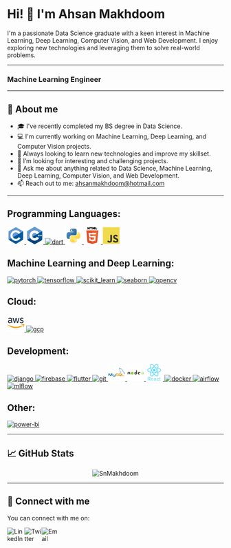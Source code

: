 # Hi! 👋 I'm Ahsan Makhdoom

I'm a passionate Data Science graduate with a keen interest in Machine Learning, Deep Learning, Computer Vision, and Web Development.
I enjoy exploring new technologies and leveraging them to solve real-world problems.

---

###                                  Machine Learning Engineer

---
## 📝 About me 

- 🎓 I've recently completed my BS degree in Data Science.
- 💻 I'm currently working on Machine Learning, Deep Learning, and Computer Vision projects.
- 🌱 Always looking to learn new technologies and improve my skillset.
- 🤔 I’m looking for interesting and challenging projects.
- 💬 Ask me about anything related to Data Science, Machine Learning, Deep Learning, Computer Vision, and Web Development.
- 📫 Reach out to me: ahsanmakhdoom@hotmail.com
---

## Programming Languages:

<p align="left">
  <a href="https://www.cprogramming.com/" target="_blank" rel="noreferrer">
    <img src="https://raw.githubusercontent.com/devicons/devicon/master/icons/c/c-original.svg" alt="c" width="40" height="40"/>
  </a>
  <a href="https://www.w3schools.com/cpp/" target="_blank" rel="noreferrer">
    <img src="https://raw.githubusercontent.com/devicons/devicon/master/icons/cplusplus/cplusplus-original.svg" alt="cplusplus" width="40" height="40"/>
  </a>
  <a href="https://dart.dev" target="_blank" rel="noreferrer">
    <img src="https://www.vectorlogo.zone/logos/dartlang/dartlang-icon.svg" alt="dart" width="40" height="40"/>
  </a>
  <a href="https://www.python.org" target="_blank" rel="noreferrer">
    <img src="https://raw.githubusercontent.com/devicons/devicon/master/icons/python/python-original.svg" alt="python" width="40" height="40"/>
  </a>
  <a href="https://www.w3.org/html/" target="_blank" rel="noreferrer">
    <img src="https://raw.githubusercontent.com/devicons/devicon/master/icons/html5/html5-original-wordmark.svg" alt="html5" width="40" height="40"/>
  </a>
  <a href="https://developer.mozilla.org/en-US/docs/Web/JavaScript" target="_blank" rel="noreferrer">
    <img src="https://raw.githubusercontent.com/devicons/devicon/master/icons/javascript/javascript-original.svg" alt="javascript" width="40" height="40"/>
  </a>
</p>

## Machine Learning and Deep Learning:

<p align="left">
  <a href="https://pytorch.org/" target="_blank" rel="noreferrer">
    <img src="https://www.vectorlogo.zone/logos/pytorch/pytorch-icon.svg" alt="pytorch" width="40" height="40"/>
  </a>
  <a href="https://www.tensorflow.org" target="_blank" rel="noreferrer">
    <img src="https://www.vectorlogo.zone/logos/tensorflow/tensorflow-icon.svg" alt="tensorflow" width="40" height="40"/>
  </a>
  <a href="https://scikit-learn.org/" target="_blank" rel="noreferrer">
    <img src="https://upload.wikimedia.org/wikipedia/commons/0/05/Scikit_learn_logo_small.svg" alt="scikit_learn" width="40" height="40"/>
  </a>
  <a href="https://seaborn.pydata.org/" target="_blank" rel="noreferrer">
    <img src="https://seaborn.pydata.org/_images/logo-mark-lightbg.svg" alt="seaborn" width="40" height="40"/>
  </a>
  <a href="https://www.opencv.org/" target="_blank" rel="noreferrer">
    <img src="https://www.vectorlogo.zone/logos/opencv/opencv-icon.svg" alt="opencv" width="40" height="40"/>
  </a>
</p>

## Cloud:

<p align="left">
  <a href="https://aws.amazon.com" target="_blank" rel="noreferrer">
    <img src="https://raw.githubusercontent.com/devicons/devicon/master/icons/amazonwebservices/amazonwebservices-original-wordmark.svg" alt="aws" width="40" height="40"/>
  </a>
  <a href="https://cloud.google.com" target="_blank" rel="noreferrer">
    <img src="https://www.vectorlogo.zone/logos/google_cloud/google_cloud-icon.svg" alt="gcp" width="40" height="40"/>
  </a>
</p>

## Development:

<p align="left">
  <a href="https://www.djangoproject.com/" target="_blank" rel="noreferrer">
    <img src="https://www.vectorlogo.zone/logos/djangoproject/djangoproject-icon.svg" alt="django" width="40" height="40"/>
  </a>
  <a href="https://firebase.google.com/" target="_blank" rel="noreferrer">
    <img src="https://www.vectorlogo.zone/logos/firebase/firebase-icon.svg" alt="firebase" width="40" height="40"/>
  </a>
  <a href="https://flutter.dev" target="_blank" rel="noreferrer">
    <img src="https://www.vectorlogo.zone/logos/flutterio/flutterio-icon.svg" alt="flutter" width="40" height="40"/>
  </a>
  <a href="https://git-scm.com/" target="_blank" rel="noreferrer">
    <img src="https://www.vectorlogo.zone/logos/git-scm/git-scm-icon.svg" alt="git" width="40" height="40"/>
  </a>
  <a href="https://www.mysql.com/" target="_blank" rel="noreferrer">
    <img src="https://raw.githubusercontent.com/devicons/devicon/master/icons/mysql/mysql-original-wordmark.svg" alt="mysql" width="40" height="40"/>
  </a>
  <a href="https://nodejs.org" target="_blank" rel="noreferrer">
    <img src="https://raw.githubusercontent.com/devicons/devicon/master/icons/nodejs/nodejs-original-wordmark.svg" alt="nodejs" width="40" height="40"/>
  </a>
  <a href="https://reactjs.org/" target="_blank" rel="noreferrer">
    <img src="https://raw.githubusercontent.com/devicons/devicon/master/icons/react/react-original-wordmark.svg" alt="react" width="40" height="40"/>
  </a>
  <a href="https://www.docker.com/" target="_blank" rel="noreferrer">
    <img src="https://www.vectorlogo.zone/logos/docker/docker-icon.svg" alt="docker" width="40" height="40"/>
  </a>
  <a href="https://airflow.apache.org/" target="_blank" rel="noreferrer">
    <img src="https://airflow.apache.org/images/feature-image.png" alt="airflow" width="70" height="40"/>
  </a>
  <a href="https://mlflow.org/" target="_blank" rel="noreferrer">
    <img src="https://avatars.githubusercontent.com/u/45109972?s=200&v=4" alt="mlflow" width="40" height="40"/>
  </a>
</p>

## Other:

<p align="left">
  <a href="https://powerbi.microsoft.com" target="_blank" rel="noreferrer">
    <img src="https://www.vectorlogo.zone/logos/microsoft_powerbi/microsoft_powerbi-icon.svg" alt="power-bi" width="40" height="40"/>
  </a>
</p>




---

## 📈 GitHub Stats

<p align="center">
  <img src="https://github-readme-stats.vercel.app/api?username=SnMakhdoom&show_icons=true&theme=gotham" alt="SnMakhdoom" />
</p>

---

## 💬 Connect with me

You can connect with me on:

[<img align="left" alt="LinkedIn" width="40px" src="https://www.vectorlogo.zone/logos/linkedin/linkedin-icon.svg" />](https://www.linkedin.com/in/muhammad-ahsan-makhdoom/)

[<img align="left" alt="Twitter" width="40px" src="https://www.vectorlogo.zone/logos/twitter/twitter-icon.svg" />](https://twitter.com/yourtwitterhandle)

[<img align="left" alt="Email" width="40px" src="https://www.vectorlogo.zone/logos/google/google-icon.svg" />](mailto:sn.makhdoom@gmail.com)


